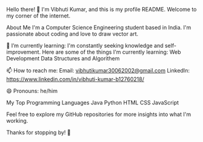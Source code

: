 Hello there! 👋 I'm Vibhuti Kumar, and this is my profile README. Welcome to my corner of the internet.

About Me
I'm a Computer Science Engineering student based in India. I'm passionate about coding and love to draw vector art.

🌱 I’m currently learning:
I'm constantly seeking knowledge and self-improvement. Here are some of the things I'm currently learning:
Web Development
Data Structures and Algorithem

📫 How to reach me:
Email: vibhutikumar30062002@gmail.com
LinkedIn: https://www.linkedin.com/in/vibhuti-kumar-b12760218/

😄 Pronouns:
he/him

My Top Programming Languages
Java
Python
HTML
CSS
JavaScript

Feel free to explore my GitHub repositories for more insights into what I'm working.

Thanks for stopping by! 👋
